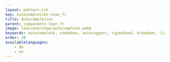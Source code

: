 ```yaml
---
layout: pattern.njk
key: autocompletion-lean_fr
title: Autocompletion
parent: components-lean_fr
image: lean/overview/autocomplete.webp
keywords: autocomplete, combobox, autosuggest, typeahead, dropdown, listbox
order: 20
availablelanguages: 
    - de
    - en
---
```


